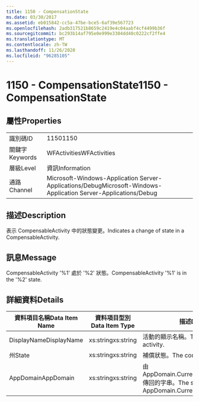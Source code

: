 ```yaml
---
title: 1150 - CompensationState
ms.date: 03/30/2017
ms.assetid: eb015842-cc5a-47be-bce5-6af39e567723
ms.openlocfilehash: 2adb317521b8659c2419e4c04aabf4cf4499b36f
ms.sourcegitcommit: bc293b14af795e0e999e3304dd40c0222cf2ffe4
ms.translationtype: MT
ms.contentlocale: zh-TW
ms.lasthandoff: 11/26/2020
ms.locfileid: "96285105"
---
```

# <a name="1150---compensationstate"></a><span data-ttu-id="cc57d-102">1150 - CompensationState</span><span class="sxs-lookup"><span data-stu-id="cc57d-102">1150 - CompensationState</span></span>

## <a name="properties"></a><span data-ttu-id="cc57d-103">屬性</span><span class="sxs-lookup"><span data-stu-id="cc57d-103">Properties</span></span>  
  
|||  
|-|-|  
|<span data-ttu-id="cc57d-104">識別碼</span><span class="sxs-lookup"><span data-stu-id="cc57d-104">ID</span></span>|<span data-ttu-id="cc57d-105">1150</span><span class="sxs-lookup"><span data-stu-id="cc57d-105">1150</span></span>|  
|<span data-ttu-id="cc57d-106">關鍵字</span><span class="sxs-lookup"><span data-stu-id="cc57d-106">Keywords</span></span>|<span data-ttu-id="cc57d-107">WFActivities</span><span class="sxs-lookup"><span data-stu-id="cc57d-107">WFActivities</span></span>|  
|<span data-ttu-id="cc57d-108">層級</span><span class="sxs-lookup"><span data-stu-id="cc57d-108">Level</span></span>|<span data-ttu-id="cc57d-109">資訊</span><span class="sxs-lookup"><span data-stu-id="cc57d-109">Information</span></span>|  
|<span data-ttu-id="cc57d-110">通路</span><span class="sxs-lookup"><span data-stu-id="cc57d-110">Channel</span></span>|<span data-ttu-id="cc57d-111">Microsoft-Windows-Application Server-Applications/Debug</span><span class="sxs-lookup"><span data-stu-id="cc57d-111">Microsoft-Windows-Application Server-Applications/Debug</span></span>|  
  
## <a name="description"></a><span data-ttu-id="cc57d-112">描述</span><span class="sxs-lookup"><span data-stu-id="cc57d-112">Description</span></span>  

 <span data-ttu-id="cc57d-113">表示 CompensableActivity 中的狀態變更。</span><span class="sxs-lookup"><span data-stu-id="cc57d-113">Indicates a change of state in a CompensableActivity.</span></span>  
  
## <a name="message"></a><span data-ttu-id="cc57d-114">訊息</span><span class="sxs-lookup"><span data-stu-id="cc57d-114">Message</span></span>  

 <span data-ttu-id="cc57d-115">CompensableActivity '%1' 處於 '%2' 狀態。</span><span class="sxs-lookup"><span data-stu-id="cc57d-115">CompensableActivity '%1' is in the '%2' state.</span></span>  
  
## <a name="details"></a><span data-ttu-id="cc57d-116">詳細資料</span><span class="sxs-lookup"><span data-stu-id="cc57d-116">Details</span></span>  
  
|<span data-ttu-id="cc57d-117">資料項目名稱</span><span class="sxs-lookup"><span data-stu-id="cc57d-117">Data Item Name</span></span>|<span data-ttu-id="cc57d-118">資料項目型別</span><span class="sxs-lookup"><span data-stu-id="cc57d-118">Data Item Type</span></span>|<span data-ttu-id="cc57d-119">描述</span><span class="sxs-lookup"><span data-stu-id="cc57d-119">Description</span></span>|  
|--------------------|--------------------|-----------------|  
|<span data-ttu-id="cc57d-120">DisplayName</span><span class="sxs-lookup"><span data-stu-id="cc57d-120">DisplayName</span></span>|<span data-ttu-id="cc57d-121">xs:string</span><span class="sxs-lookup"><span data-stu-id="cc57d-121">xs:string</span></span>|<span data-ttu-id="cc57d-122">活動的顯示名稱。</span><span class="sxs-lookup"><span data-stu-id="cc57d-122">The display name of the activity.</span></span>|  
|<span data-ttu-id="cc57d-123">州</span><span class="sxs-lookup"><span data-stu-id="cc57d-123">State</span></span>|<span data-ttu-id="cc57d-124">xs:string</span><span class="sxs-lookup"><span data-stu-id="cc57d-124">xs:string</span></span>|<span data-ttu-id="cc57d-125">補償狀態。</span><span class="sxs-lookup"><span data-stu-id="cc57d-125">The compensation state.</span></span>|  
|<span data-ttu-id="cc57d-126">AppDomain</span><span class="sxs-lookup"><span data-stu-id="cc57d-126">AppDomain</span></span>|<span data-ttu-id="cc57d-127">xs:string</span><span class="sxs-lookup"><span data-stu-id="cc57d-127">xs:string</span></span>|<span data-ttu-id="cc57d-128">由 AppDomain.CurrentDomain.FriendlyName 傳回的字串。</span><span class="sxs-lookup"><span data-stu-id="cc57d-128">The string returned by AppDomain.CurrentDomain.FriendlyName.</span></span>|

